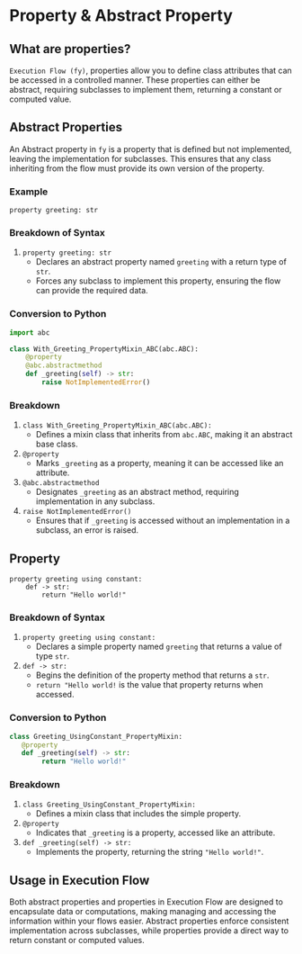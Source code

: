 # Property & Abstract Property

## What are properties?
`Execution Flow (fy)`, properties allow you to define class attributes that can be accessed in a controlled manner. These properties can either be abstract, requiring subclasses to implement them, returning a constant or computed value.

## Abstract Properties
An Abstract property in `fy` is a property that is defined but not implemented, leaving the implementation for subclasses. This ensures that any class inheriting from the flow must provide its own version of the property.

### Example
```fy title="Abstract Property" linenums="1"
property greeting: str
```
### Breakdown of Syntax
1. `property greeting: str`
    - Declares an abstract property named `greeting` with a return type of `str`.
    - Forces any subclass to implement this property, ensuring the flow can provide the required data.
### Conversion to Python
```py linenums="1"
import abc

class With_Greeting_PropertyMixin_ABC(abc.ABC):
    @property
    @abc.abstractmethod
    def _greeting(self) -> str:
        raise NotImplementedError()

```
### Breakdown
1. `class With_Greeting_PropertyMixin_ABC(abc.ABC):`
    - Defines a mixin class that inherits from `abc.ABC`, making it an abstract base class. 
2. `@property`
    - Marks `_greeting` as a property, meaning it can be accessed like an attribute.
3. `@abc.abstractmethod`
    - Designates `_greeting` as an abstract method, requiring implementation in any subclass.
4. `raise NotImplementedError()`
    - Ensures that if `_greeting` is accessed without an implementation in a subclass, an error is raised.

## Property

```fy title="Property" linenums="1"
property greeting using constant:
    def -> str:
        return "Hello world!"
```

### Breakdown of Syntax
1. `property greeting using constant:`
    - Declares a simple property named `greeting` that returns a value of type `str`.
2. `def -> str:`
    - Begins the definition of the property method that returns a `str`.
    - `return "Hello world!` is the value that property returns when accessed.

### Conversion to Python

```py linenums="1"
class Greeting_UsingConstant_PropertyMixin:
   @property
   def _greeting(self) -> str:
        return "Hello world!"
```
### Breakdown 
1. `class Greeting_UsingConstant_PropertyMixin:`
    - Defines a mixin class that includes the simple property.
2. `@property`
    - Indicates that `_greeting` is a property, accessed like an attribute.
3. `def _greeting(self) -> str:`
    - Implements the property, returning the string `"Hello world!"`.

## Usage in Execution Flow
Both abstract properties and properties in Execution Flow are designed to encapsulate data or computations, making managing and accessing the information within your flows easier. Abstract properties enforce consistent implementation across subclasses, while properties provide a direct way to return constant or computed values.